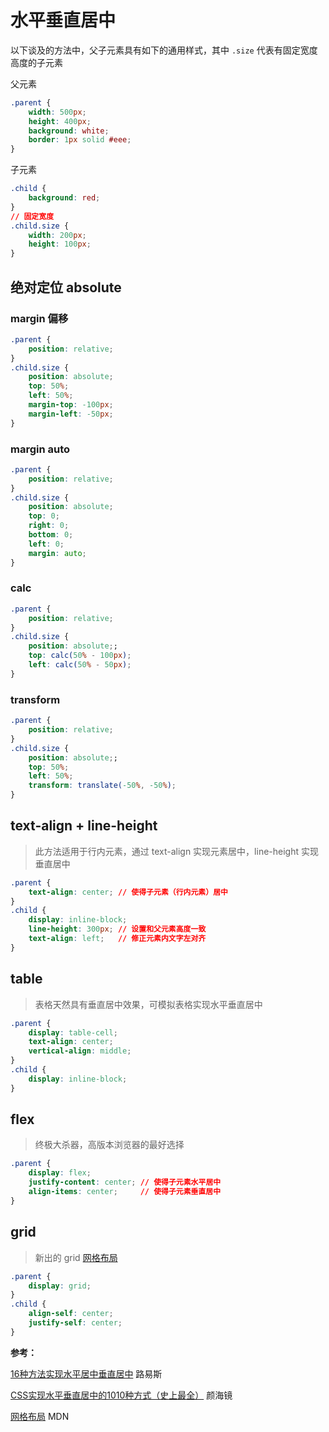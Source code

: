 # 水平垂直居中

以下谈及的方法中，父子元素具有如下的通用样式，其中 `.size` 代表有固定宽度高度的子元素

父元素

```css
.parent {
    width: 500px;
    height: 400px;
    background: white;
    border: 1px solid #eee;
}
```

子元素

```css
.child {
    background: red;
}
// 固定宽度
.child.size {
    width: 200px;
    height: 100px;
}
```



## 绝对定位 absolute

### margin 偏移

```css
.parent {
    position: relative;
}
.child.size {
    position: absolute;
    top: 50%;
    left: 50%;
    margin-top: -100px;
    margin-left: -50px;
}
```

### margin auto

```css
.parent {
    position: relative;
}
.child.size {
    position: absolute;
    top: 0;
    right: 0;
    bottom: 0;
    left: 0;
    margin: auto;
}
```

### calc

```css
.parent {
    position: relative;
}
.child.size {
    position: absolute;;
    top: calc(50% - 100px);
    left: calc(50% - 50px);
}
```

### transform

```css
.parent {
    position: relative;
}
.child.size {
    position: absolute;;
    top: 50%;
    left: 50%;
    transform: translate(-50%, -50%);
}
```



## text-align + line-height

> 此方法适用于行内元素，通过 text-align 实现元素居中，line-height 实现垂直居中

```css
.parent {
    text-align: center; // 使得子元素（行内元素）居中
}
.child {
    display: inline-block;
    line-height: 300px; // 设置和父元素高度一致
    text-align: left;   // 修正元素内文字左对齐
}
```



## table

> 表格天然具有垂直居中效果，可模拟表格实现水平垂直居中

```css
.parent {
    display: table-cell;
    text-align: center;
    vertical-align: middle;
}
.child {
    display: inline-block;
}
```



## flex

> 终极大杀器，高版本浏览器的最好选择

```css
.parent {
    display: flex;
    justify-content: center; // 使得子元素水平居中
    align-items: center;	 // 使得子元素垂直居中
}
```



## grid

> 新出的 grid [网格布局](<https://developer.mozilla.org/zh-CN/docs/Web/CSS/CSS_Grid_Layout>)

```css
.parent {
    display: grid;
}
.child {
    align-self: center;
    justify-self: center;
}
```



**参考：**

[16种方法实现水平居中垂直居中](<https://juejin.im/post/58f818bbb123db006233ab2a>) 路易斯

[CSS实现水平垂直居中的1010种方式（史上最全）](https://juejin.im/post/5b9a4477f265da0ad82bf921) 颜海镜

[网格布局](<https://developer.mozilla.org/zh-CN/docs/Web/CSS/CSS_Grid_Layout>) MDN